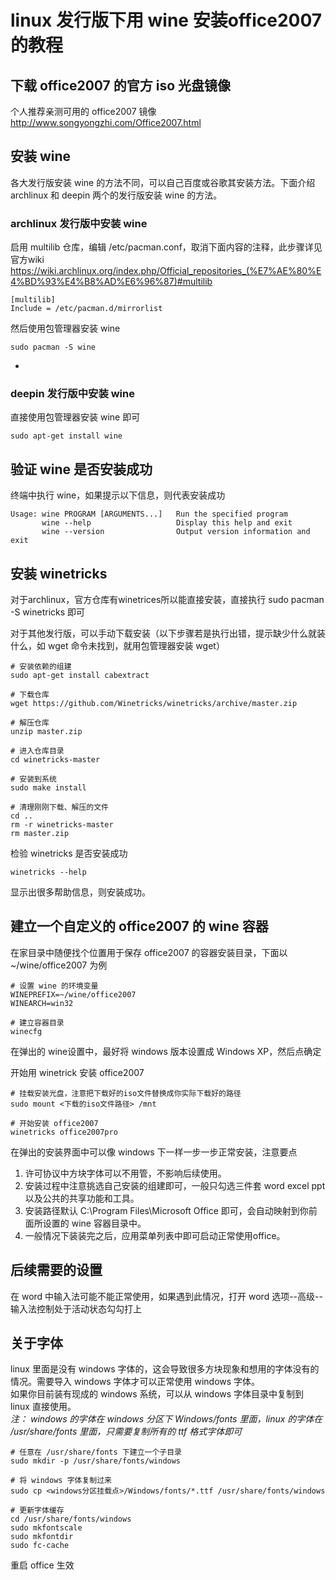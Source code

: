 # linux 发行版下用 wine 安装office2007的教程

## 下载 office2007 的官方 iso 光盘镜像
个人推荐亲测可用的 office2007 镜像 http://www.songyongzhi.com/Office2007.html

## 安装 wine
各大发行版安装 wine 的方法不同，可以自己百度或谷歌其安装方法。下面介绍 archlinux 和 deepin 两个的发行版安装 wine 的方法。

### archlinux 发行版中安装 wine
启用 multilib 仓库，编辑 /etc/pacman.conf，取消下面内容的注释，此步骤详见官方wiki  
https://wiki.archlinux.org/index.php/Official_repositories_(%E7%AE%80%E4%BD%93%E4%B8%AD%E6%96%87)#multilib

```
[multilib]
Include = /etc/pacman.d/mirrorlist
```

然后使用包管理器安装 wine

```
sudo pacman -S wine
```

-

### deepin 发行版中安装 wine
直接使用包管理器安装 wine 即可

```
sudo apt-get install wine
```


## 验证 wine 是否安装成功
终端中执行 wine，如果提示以下信息，则代表安装成功

```
Usage: wine PROGRAM [ARGUMENTS...]   Run the specified program
       wine --help                   Display this help and exit
       wine --version                Output version information and exit
```

## 安装 winetricks
对于archlinux，官方仓库有winetrices所以能直接安装，直接执行 sudo pacman -S winetricks 即可

对于其他发行版，可以手动下载安装（以下步骤若是执行出错，提示缺少什么就装什么，如 wget 命令未找到，就用包管理器安装 wget）

```
# 安装依赖的组建
sudo apt-get install cabextract

# 下载仓库
wget https://github.com/Winetricks/winetricks/archive/master.zip

# 解压仓库
unzip master.zip

# 进入仓库目录
cd winetricks-master

# 安装到系统
sudo make install

# 清理刚刚下载、解压的文件
cd ..
rm -r winetricks-master
rm master.zip
```

检验 winetricks 是否安装成功

```
winetricks --help
```
显示出很多帮助信息，则安装成功。

## 建立一个自定义的 office2007 的 wine 容器
在家目录中随便找个位置用于保存 office2007 的容器安装目录，下面以 ~/wine/office2007 为例

```
# 设置 wine 的环境变量
WINEPREFIX=~/wine/office2007
WINEARCH=win32

# 建立容器目录
winecfg
```
在弹出的 wine设置中，最好将 windows 版本设置成 Windows XP，然后点确定

开始用 winetrick 安装 office2007

```
# 挂载安装光盘，注意把下载好的iso文件替换成你实际下载好的路径
sudo mount <下载的iso文件路径> /mnt

# 开始安装 office2007
winetricks office2007pro
```
在弹出的安装界面中可以像 windows 下一样一步一步正常安装，注意要点  
1. 许可协议中方块字体可以不用管，不影响后续使用。  
2. 安装过程中注意挑选自己安装的组建即可，一般只勾选三件套 word excel ppt 以及公共的共享功能和工具。  
3. 安装路径默认 C:\Program Files\Microsoft Office 即可，会自动映射到你前面所设置的 wine 容器目录中。
4. 一般情况下装装完之后，应用菜单列表中即可启动正常使用office。

## 后续需要的设置
在 word 中输入法可能不能正常使用，如果遇到此情况，打开 word 选项--高级--输入法控制处于活动状态勾勾打上

## 关于字体
linux 里面是没有 windows 字体的，这会导致很多方块现象和想用的字体没有的情况。需要导入 windows 字体才可以正常使用 windows 字体。  
如果你目前装有现成的 windows 系统，可以从 windows 字体目录中复制到 linux 直接使用。  
*注： windows 的字体在 windows 分区下 Windows/fonts 里面，linux 的字体在 /usr/share/fonts 里面，只需要复制所有的 ttf 格式字体即可*

```
# 任意在 /usr/share/fonts 下建立一个子目录
sudo mkdir -p /usr/share/fonts/windows

# 将 windows 字体复制过来
sudo cp <windows分区挂载点>/Windows/fonts/*.ttf /usr/share/fonts/windows

# 更新字体缓存
cd /usr/share/fonts/windows
sudo mkfontscale
sudo mkfontdir
sudo fc-cache 
```
重启 office 生效






